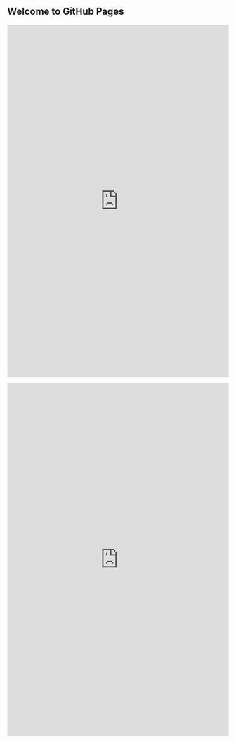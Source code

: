 ## Welcome to GitHub Pages

<p><iframe frameborder="0" height="800px" src="https://teamup.com/ksg3rcrkeujqeeyiab?title=Melksham%20Rotary%20Event%20Diary&amp;showProfileAndInfo=0&amp;showSidepanel=1&amp;disableSidepanel=1&amp;showViewSelector=0&amp;showMenu=0&amp;showAgendaHeader=1&amp;showAgendaDetails=0&amp;showYearViewHeader=1" width="100%"></iframe></p>

<p><iframe frameborder="0" height="800px" src="https://teamup.com/ks5gavah6sem6qnmpr?view=a&amp;showHeader=0&amp;showLogo=0&amp;showSearch=0&amp;showProfileAndInfo=0&amp;showSidepanel=1&amp;disableSidepanel=1&amp;showTitle=0&amp;showViewSelector=0&amp;showMenu=0&amp;showAgendaHeader=1&amp;showAgendaDetails=0&amp;showYearViewHeader=1" width="100%"></iframe></p>
